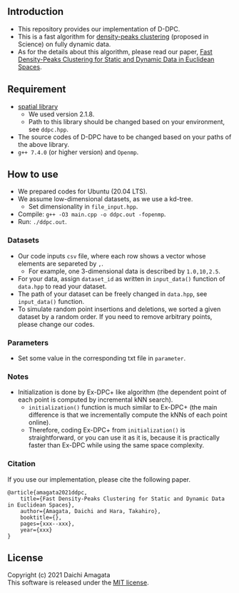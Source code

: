 ## Introduction
* This repository provides our implementation of D-DPC.
* This is a fast algorithm for [density-peaks clustering](https://science.sciencemag.org/content/344/6191/1492.full) (proposed in Science) on fully dynamic data.
* As for the details about this algorithm, please read our paper, [Fast Density-Peaks Clustering for Static and Dynamic Data in
Euclidean Spaces](https://).

## Requirement
*  [spatial library](http://spatial.sourceforge.net/)
	* We used version 2.1.8.
	* Path to this library should be changed based on your environment, see `ddpc.hpp`.
* The source codes of D-DPC have to be changed based on your paths of the above library.
* `g++ 7.4.0` (or higher version) and `Openmp`.

## How to use
* We prepared codes for Ubuntu (20.04 LTS).
* We assume low-dimensional datasets, as we use a kd-tree.
	* Set dimensionality in `file_input.hpp`.
* Compile: `g++ -O3 main.cpp -o ddpc.out -fopenmp`.
* Run: `./ddpc.out`.

### Datasets
* Our code inputs `csv` file, where each row shows a vector whose elements are separeted by `,`.
  * For example, one 3-dimensional data is described by `1.0,10,2.5`.
* For your data, assign `dataset_id` as written in `input_data()` function of `data.hpp` to read your dataset.
* The path of your dataset can be freely changed in `data.hpp`, see `input_data()` function.
* To simulate random point insertions and deletions, we sorted a given dataset by a random order. If you need to remove arbitrary points, please change our codes.

### Parameters
* Set some value in the corresponding txt file in `parameter`.

### Notes
* Initialization is done by Ex-DPC+ like algorithm (the dependent point of each point is computed by incremental kNN search).
	* `initialization()` function is much similar to Ex-DPC+ (the main difference is that we incrementally compute the kNNs of each point online).
	* Therefore, coding Ex-DPC+ from `initialization()` is straightforward, or you can use it as it is, because it is practically faster than Ex-DPC while using the same space complexity.

### Citation
If you use our implementation, please cite the following paper.
``` 
@article{amagata2021ddpc,  
    title={Fast Density-Peaks Clustering for Static and Dynamic Data in Euclidean Spaces},  
    author={Amagata, Daichi and Hara, Takahiro},  
    booktitle={},  
    pages={xxx--xxx},  
    year={xxx}  
}
```

## License
Copyright (c) 2021 Daichi Amagata  
This software is released under the [MIT license](https://github.com/amgt-d1/DPC/blob/main/LICENSE).
